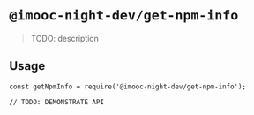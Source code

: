 # `@imooc-night-dev/get-npm-info`

> TODO: description

## Usage

```
const getNpmInfo = require('@imooc-night-dev/get-npm-info');

// TODO: DEMONSTRATE API
```
